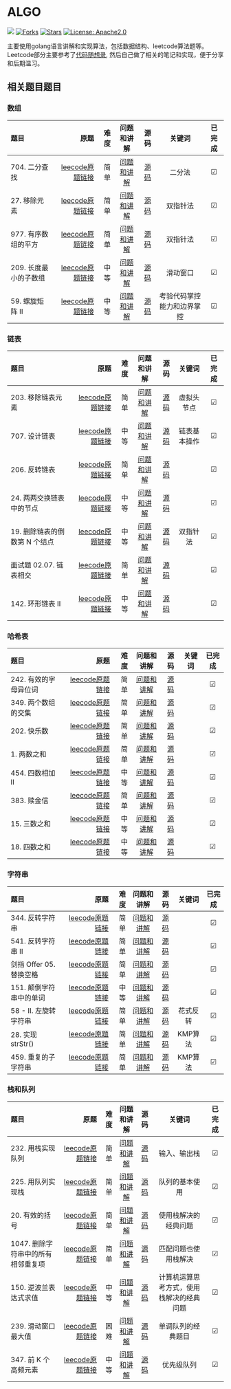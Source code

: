 # ALGO
![](https://img.shields.io/badge/language-golang-blue.svg)
[![Forks](https://img.shields.io/github/forks/rosemary666/algo)](https://img.shields.io/github/forks/rosemary666/algo)
[![Stars](https://img.shields.io/github/stars/rosemary666/algo)](https://img.shields.io/github/stars/rosemary666/algo)
[![License: Apache2.0](https://img.shields.io/github/license/rosemary666/algo)](https://github.com/rosemary666/algo/blob/main/LICENSE)

主要使用golang语言讲解和实现算法，包括数据结构、leetcode算法题等。
Leetcode部分主要参考了[代码随想录](https://programmercarl.com/), 然后自己做了相关的笔记和实现，便于分享和后期温习。

## 相关题目题目

### 数组
| 题目 | 原题 | 难度 |问题和讲解 | 源码 | 关键词 | 已完成 |
| :-----| ----: | ----: |:----: | :----: | :----: |:----: |
| 704. 二分查找 | [leecode原题链接](https://leetcode.cn/binary-search/) | 简单 |[问题和讲解](./array/704-二分查找.md) | [源码](./array/code/704-binary-search/main.go) | 二分法 |&#9745; |
| 27. 移除元素 | [leecode原题链接](https://leetcode.cn/remove-element/) | 简单 | [问题和讲解](./array/27-移除元素.md) | [源码](./array/code/27-remove-element/main.go) | 双指针法 |&#9745; |
| 977. 有序数组的平方 | [leecode原题链接](https://leetcode.cn/squares-of-a-sorted-array/) | 简单 |[问题和讲解](./array/977-有序数组的平方.md) | [源码](./array/code/977-squares-of-a-sorted-array/main.go) | 双指针法 |&#9745; |
| 209. 长度最小的子数组 | [leecode原题链接](https://leetcode.cn/minimum-size-subarray-sum/) | 中等 | [问题和讲解](./array/209-长度最小的子数组.md) | [源码](./array/code/209-minimum-size-subarray-sum/main.go) | 滑动窗口 |&#9745; |
| 59. 螺旋矩阵 II | [leecode原题链接](https://leetcode.cn/spiral-matrix-ii/) | 中等 | [问题和讲解](./array/59-螺旋矩阵.md) | [源码](./array/code/59-spiral-matrix-ii/main.go) | 考验代码掌控能力和边界掌控 |&#9745; |

### 链表
| 题目 | 原题 | 难度 |问题和讲解 | 源码 | 关键词 |已完成 |
| :-----| ----: | ----: |:----: | :----: | :----: |:----: |
| 203. 移除链表元素 | [leecode原题链接](https://leetcode.cn/remove-linked-list-elements/) | 简单 |[问题和讲解](./linked-list/203-移除链表元素.md) | [源码](./linked-list/code/203-remove-linked-list-elements/main.go) | 虚拟头节点 | &#9745; |
| 707. 设计链表 | [leecode原题链接](https://leetcode.cn/design-linked-list/) | 中等 |[问题和讲解](./linked-list/707-设计链表.md) | [源码](./linked-list/code/707-design-linked-list/main.go) | 链表基本操作 | &#9745; |
| 206. 反转链表 | [leecode原题链接](https://leetcode.cn/reverse-linked-list/) | 简单 |[问题和讲解](./linked-list/206-反转链表) | [源码](./linked-list/code/206-reverse-linked-list/main.go) | | &#9745; |
| 24. 两两交换链表中的节点 | [leecode原题链接](https://leetcode.cn/swap-nodes-in-pairs/) | 中等 |[问题和讲解](./linked-list/24-两两交换链表中的节点.md) | [源码](./linked-list/code/24-swap-nodes-in-pairs/main.go) | | &#9745; |
| 19. 删除链表的倒数第 N 个结点 | [leecode原题链接](https://leetcode.cn/remove-nth-node-from-end-of-list/) | 中等 |[问题和讲解](./linked-list/19-删除链表的倒数第N个节点.md) | [源码](./linked-list/code/19-remove-nth-node-from-end-of-list/main.go) | 双指针法 | &#9745; |
| 面试题 02.07. 链表相交 | [leecode原题链接](https://leetcode.cn/intersection-of-two-linked-lists-lcci/) | 简单 |[问题和讲解](./linked-list/面试题-0207-链表相交.md) | [源码](./linked-list/code/0207-intersection-of-two-linked-lists-lcci/main.go) | | &#9745; |
| 142. 环形链表 II | [leecode原题链接](https://leetcode.cn/linked-list-cycle-ii/) | 中等 |[问题和讲解](./linked-list/142-环形链表II.md) | [源码](./linked-list/code/142-linked-list-cycle-ii/main.go) | | &#9745; |

### 哈希表
| 题目 | 原题 | 难度 |问题和讲解 | 源码 | 关键词 |已完成 |
| :-----| ----: | ----: |:----: | :----: | :----: |:----: |
| 242. 有效的字母异位词 | [leecode原题链接](https://leetcode.cn/valid-anagram/) | 简单 |[问题和讲解](./hash/242-有效的字母异位词.md) | [源码](./hash/code/242-valid-anagram/main.go) | |&#9745; |
| 349. 两个数组的交集 | [leecode原题链接](https://leetcode.cn/intersection-of-two-arrays/) | 简单 |[问题和讲解](./hash/349-两个数组的交集.md) | [源码](./hash/code/349-intersection-of-two-arrays/main.go) | |&#9745; |
| 202. 快乐数 | [leecode原题链接](https://leetcode.cn/happy-number/) | 简单 |[问题和讲解](./hash/202-快乐数.md) | [源码](./hash/code/202-happy-number/main.go) | |&#9745; |
| 1. 两数之和 | [leecode原题链接](https://leetcode.cn/two-sum/) | 简单 |[问题和讲解](./hash/1-两数之和.md) | [源码](./hash/code/1-two-sum/main.go) | |&#9745; |
| 454. 四数相加 II | [leecode原题链接](https://leetcode.cn/4sum-ii/) | 中等 |[问题和讲解](./hash/454-四数相加II.md) | [源码](./hash/code/454-4sum-ii/main.go) | |&#9745; |
| 383. 赎金信 | [leecode原题链接](https://leetcode.cn/ransom-note/) | 简单 |[问题和讲解](./hash/383-赎金信.md) | [源码](./hash/code/383-ransom-note/main.go) | |&#9745; |
| 15. 三数之和 | [leecode原题链接](https://leetcode.cn/3sum/) | 中等 |[问题和讲解](./hash/15-三数之和.md) | [源码](./hash/code/15-3sum/main.go) | |&#9745; |
| 18. 四数之和 | [leecode原题链接](https://leetcode.cn/4sum/) | 中等 |[问题和讲解](./hash/18-四数之和.md) | [源码](./hash/code/18-4sum/main.go) | |&#9745; |

### 字符串
| 题目 | 原题 | 难度 |问题和讲解 | 源码 | 关键词 |已完成 |
| :-----| ----: | ----: |:----: | :----: | :----: |:----: |
| 344. 反转字符串 | [leecode原题链接](https://leetcode.cn/reverse-string/) | 简单 |[问题和讲解](./string/344-反转字符串.md) | [源码](./string/code/344-reverse-string/main.go) | |&#9745; |
| 541. 反转字符串 II | [leecode原题链接](https://leetcode.cn/reverse-string-ii/) | 简单 |[问题和讲解](./string/541-反转字符串II.md) | [源码](./string/code/541-reverse-string-ii/main.go) | |&#9745; |
| 剑指 Offer 05. 替换空格 | [leecode原题链接](https://leetcode.cn/ti-huan-kong-ge-lcof/) | 简单 |[问题和讲解](./string/541-反转字符串II.md) | [源码](./string/code/05-ti-huan-kong-ge-lcof/main.go) | |&#9745; |
| 151. 颠倒字符串中的单词 | [leecode原题链接](https://leetcode.cn/reverse-words-in-a-string/) | 中等 |[问题和讲解](./string/151-颠倒字符串中的单词.md) | [源码](./string/code/151-reverse-words-in-a-string/main.go) | |&#9745; |
| 58 - II. 左旋转字符串 | [leecode原题链接](https://leetcode.cn/zuo-xuan-zhuan-zi-fu-chuan-lcof/) | 简单 |[问题和讲解](./string/58-II左旋转字符串.md) | [源码](./string/code/58-zuo-xuan-zhuan-zi-fu-chuan-lcof/main.go) | 花式反转 |&#9745; |
| 28. 实现 strStr() | [leecode原题链接](https://leetcode.cn/implement-strstr/) | 简单 |[问题和讲解](./string/28-实现strStr().md) | [源码](./string/code/28-implement-strstr/main.go) | KMP算法 |&#9745; |
| 459. 重复的子字符串 | [leecode原题链接](https://leetcode.cn/repeated-substring-pattern/) | 简单 |[问题和讲解](./string/459-重复的子字符串.md) | [源码](./string/code/459-repeated-substring-pattern/main.go) | KMP算法 |&#9745; |

### 栈和队列
| 题目 | 原题 | 难度 |问题和讲解 | 源码 | 关键词 | 已完成 |
| :-----| ----: | ----: |:----: | :----: | :----: |:----: |
| 232. 用栈实现队列 | [leecode原题链接](https://leetcode.cn/implement-queue-using-stacks/) | 简单 |[问题和讲解](./stacks-queues/232-用栈实现队列.md) | [源码](./stacks-queues/code/232-implement-queue-using-stacks/main.go) | 输入、输出栈 |&#9745; |
| 225. 用队列实现栈 | [leecode原题链接](https://leetcode.cn/implement-stack-using-queues/) | 简单 |[问题和讲解](./stacks-queues/225-用队列实现栈.md) | [源码](./stacks-queues/code/225-implement-stack-using-queues/main.go) |  队列的基本使用 |&#9745; |
| 20. 有效的括号 | [leecode原题链接](https://leetcode.cn/valid-parentheses/) | 简单 |[问题和讲解](./stacks-queues/20-有效的括号.md) | [源码](./stacks-queues/code/20-valid-parentheses/main.go) |使用栈解决的经典问题 | &#9745; |
| 1047. 删除字符串中的所有相邻重复项 | [leecode原题链接](https://leetcode.cn/remove-all-adjacent-duplicates-in-string/) | 简单 |[问题和讲解](./stacks-queues/1047-删除字符串中的所有相邻重复项.md) | [源码](./stacks-queues/code/1047-remove-all-adjacent-duplicates-in-string/main.go) | 匹配问题也使用栈解决 |&#9745; |
| 150. 逆波兰表达式求值| [leecode原题链接](https://leetcode.cn/evaluate-reverse-polish-notation/) | 中等 |[问题和讲解](./stacks-queues/150-逆波兰表达式求值.md) | [源码](./stacks-queues/code/150-evaluate-reverse-polish-notation/main.go) | 计算机运算思考方式，使用栈解决的经典问题 |&#9745; |
| 239. 滑动窗口最大值| [leecode原题链接](https://leetcode.cn/sliding-window-maximum/) | 困难 |[问题和讲解](./stacks-queues/239-滑动窗口最大值.md) | [源码](./stacks-queues/code/239-sliding-window-maximum/main.go) | 单调队列的经典题目 |&#9745; |
| 347. 前 K 个高频元素| [leecode原题链接](https://leetcode.cn/top-k-frequent-elements/) | 中等 |[问题和讲解](./stacks-queues/347-前K个高频元素.md) | [源码](./stacks-queues/code/347-top-k-frequent-elements/main.go) | 优先级队列 |&#9745; |